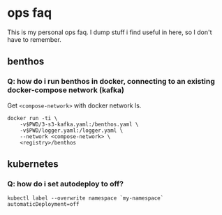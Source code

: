 # ops faq

This is my personal ops faq. I dump stuff i find useful in here, so I don't have to remember.

## benthos

### Q: how do i run benthos in docker, connecting to an existing docker-compose network (kafka)
Get `<compose-network>` with docker network ls.

```
docker run -ti \
	-v$PWD/3-s3-kafka.yaml:/benthos.yaml \
	-v$PWD/logger.yaml:/logger.yaml \
	--network <compose-network> \
	<registry>/benthos
```

## kubernetes

### Q: how do i set autodeploy to off?

```
kubectl label --overwrite namespace `my-namespace` automaticDeployment=off
```


